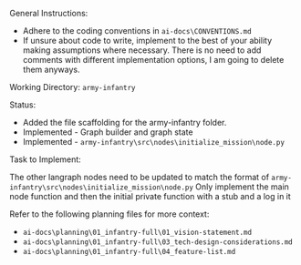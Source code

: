 General Instructions:
 - Adhere to the coding conventions in `ai-docs\CONVENTIONS.md`
 - If unsure about code to write, implement to the best of your ability making assumptions where necessary. There is no need to add comments with different implementation options, I am going to delete them anyways.

Working Directory: `army-infantry`

Status:

- Added the file scaffolding for the army-infantry folder. 
- Implemented - Graph builder and graph state
- Implemented - `army-infantry\src\nodes\initialize_mission\node.py`

Task to Implement:

The other langraph nodes need to be updated to match the format of `army-infantry\src\nodes\initialize_mission\node.py`
Only implement the main node function and then the initial private function with a stub and a log in it

Refer to the following planning files for more context:
- `ai-docs\planning\01_infantry-full\01_vision-statement.md`
- `ai-docs\planning\01_infantry-full\03_tech-design-considerations.md`
- `ai-docs\planning\01_infantry-full\04_feature-list.md`
